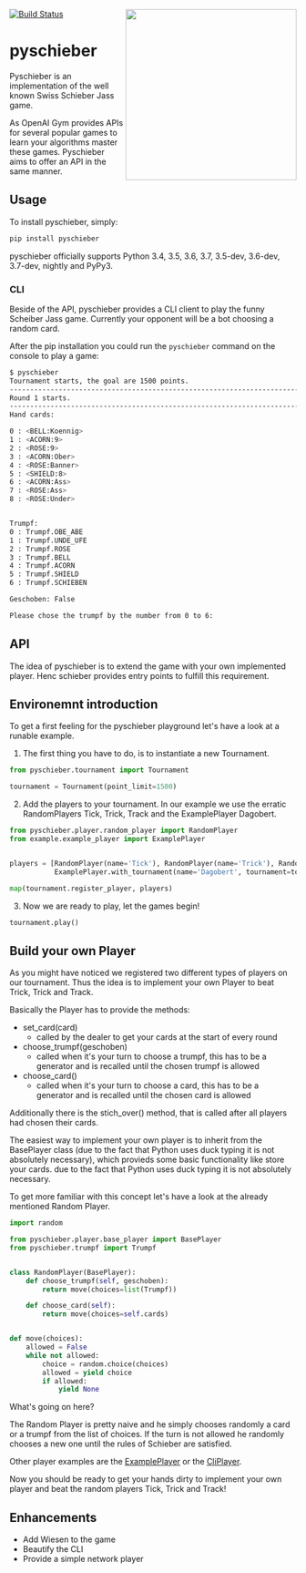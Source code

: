 [![Build Status](https://travis-ci.org/Murthy10/pyschieber.svg?branch=master)](https://travis-ci.org/Murthy10/pyschieber)
<a href="url"><img src="/docs/images/jass.png" align="right" width="300" ></a>
# pyschieber
Pyschieber is an implementation of the well known Swiss Schieber Jass game.

As OpenAI Gym provides APIs for several popular games to learn your algorithms master these games.
Pyschieber aims to offer an API in the same manner.



## Usage
To install pyschieber, simply:
```bash
pip install pyschieber

```
pyschieber officially supports Python 3.4, 3.5, 3.6, 3.7, 3.5-dev, 3.6-dev, 3.7-dev, nightly and PyPy3.

### CLI
Beside of the API, pyschieber provides a CLI client to play the funny Scheiber Jass game.
Currently your opponent will be a bot choosing a random card.

After the pip installation you could run the ```pyschieber``` command on the console to play a game:
```bash
$ pyschieber
Tournament starts, the goal are 1500 points.
--------------------------------------------------------------------------------------------------------------------------------------------------------------------------------------------------------
Round 1 starts.
--------------------------------------------------------------------------------------------------------------------------------------------------------------------------------------------------------
Hand cards: 

0 : <BELL:Koennig>
1 : <ACORN:9>
2 : <ROSE:9>
3 : <ACORN:Ober>
4 : <ROSE:Banner>
5 : <SHIELD:8>
6 : <ACORN:Ass>
7 : <ROSE:Ass>
8 : <ROSE:Under>


Trumpf:
0 : Trumpf.OBE_ABE
1 : Trumpf.UNDE_UFE
2 : Trumpf.ROSE
3 : Trumpf.BELL
4 : Trumpf.ACORN
5 : Trumpf.SHIELD
6 : Trumpf.SCHIEBEN

Geschoben: False

Please chose the trumpf by the number from 0 to 6: 
```

## API
The idea of pyschieber is to extend the game with your own implemented player.
Henc schieber provides entry points to fulfill this requirement.

## Environemnt introduction
To get a first feeling for the pyschieber playground let's have a look at a runable example.


1. The first thing you have to do, is to instantiate a new Tournament.
```python
from pyschieber.tournament import Tournament  

tournament = Tournament(point_limit=1500)
```

2. Add the players to your tournament. In our example we use the erratic RandomPlayers Tick, Trick, Track and the ExamplePlayer Dagobert.
```python
from pyschieber.player.random_player import RandomPlayer
from example.example_player import ExamplePlayer


players = [RandomPlayer(name='Tick'), RandomPlayer(name='Trick'), RandomPlayer(name='Track'),
           ExamplePlayer.with_tournament(name='Dagobert', tournament=tournament)]

map(tournament.register_player, players)
```

3. Now we are ready to play, let the games begin!
```python
tournament.play()
```

## Build your own Player
As you might have noticed we registered two different types of players on our tournament.
Thus the idea is to implement your own Player to beat Trick, Trick and Track.

Basically the Player has to provide the methods:
 * set_card(card)
   * called by the dealer to get your cards at the start of every round
 * choose_trumpf(geschoben)
   * called when it's your turn to choose a trumpf, this has to be a generator and is recalled until the chosen trumpf is allowed
 * choose_card()
   * called when it's your turn to choose a card, this has to be a generator and is recalled until the chosen card is allowed

Additionally there is the stich_over() method, that is called after all players had chosen their cards.  

The easiest way to implement your own player is to inherit from the BasePlayer class (due to the fact that Python uses duck typing it is not absolutely necessary), which provieds some basic functionality like store your cards.
due to the fact that Python uses duck typing it is not absolutely necessary.

To get more familiar with this concept let's have a look at the already mentioned Random Player.
```python
import random

from pyschieber.player.base_player import BasePlayer
from pyschieber.trumpf import Trumpf


class RandomPlayer(BasePlayer):
    def choose_trumpf(self, geschoben):
        return move(choices=list(Trumpf))

    def choose_card(self):
        return move(choices=self.cards)


def move(choices):
    allowed = False
    while not allowed:
        choice = random.choice(choices)
        allowed = yield choice
        if allowed:
            yield None
```
What's going on here?

The Random Player is pretty naive and he simply chooses randomly a card or a trumpf from the list of choices. 
If the turn is not allowed he randomly chooses a new one until the rules of Schieber are satisfied.

Other player examples are the [ExamplePlayer](example/example_player.py) or the [CliPlayer](pyschieber/player/cli_player.py).

Now you should be ready to get your hands dirty to implement your own player and beat the random players Tick, Trick and Track!

## Enhancements
* Add Wiesen to the game
* Beautify the CLI
* Provide a simple network player